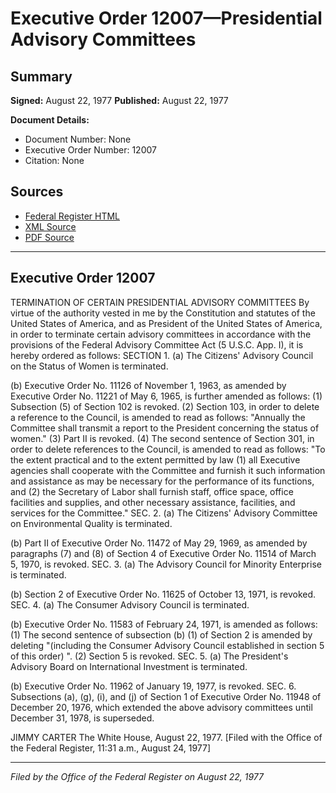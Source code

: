 # Executive Order 12007—Presidential Advisory Committees

## Summary

**Signed:** August 22, 1977
**Published:** August 22, 1977

**Document Details:**
- Document Number: None
- Executive Order Number: 12007
- Citation: None

## Sources
- [Federal Register HTML](https://www.presidency.ucsb.edu/documents/executive-order-12007-presidential-advisory-committees)
- [XML Source](None)
- [PDF Source](None)

---

## Executive Order 12007

TERMINATION OF CERTAIN PRESIDENTIAL ADVISORY COMMITTEES
By virtue of the authority vested in me by the Constitution and statutes of the United States of America, and as President of the United States of America, in order to terminate certain advisory committees in accordance with the provisions of the Federal Advisory Committee Act (5 U.S.C. App. I), it is hereby ordered as follows:
SECTION 1. (a) The Citizens' Advisory Council on the Status of Women is terminated.

(b) Executive Order No. 11126 of November 1, 1963, as amended by Executive Order No. 11221 of May 6, 1965, is further amended as follows:
    (1) Subsection (5) of Section 102 is revoked.
    (2) Section 103, in order to delete a reference to the Council, is amended to read as follows:
"Annually the Committee shall transmit a report to the President concerning the status of women."
    (3) Part II is revoked.
    (4) The second sentence of Section 301, in order to delete references to the Council, is amended to read as follows:
"To the extent practical and to the extent permitted by law (1) all Executive agencies shall cooperate with the Committee and furnish it such information and assistance as may be necessary for the performance of its functions, and (2) the Secretary of Labor shall furnish staff, office space, office facilities and supplies, and other necessary assistance, facilities, and services for the Committee."
SEC. 2. (a) The Citizens' Advisory Committee on Environmental Quality is terminated.

(b) Part II of Executive Order No. 11472 of May 29, 1969, as amended by paragraphs (7) and (8) of Section 4 of Executive Order No. 11514 of March 5, 1970, is revoked.
SEC. 3. (a) The Advisory Council for Minority Enterprise is terminated.

(b) Section 2 of Executive Order No. 11625 of October 13, 1971, is revoked.
SEC. 4. (a) The Consumer Advisory Council is terminated.

(b) Executive Order No. 11583 of February 24, 1971, is amended as follows:
    (1) The second sentence of subsection (b) (1) of Section 2 is amended by deleting "(including the Consumer Advisory Council established in section 5 of this order) ".
    (2) Section 5 is revoked.
SEC. 5. (a) The President's Advisory Board on International Investment is terminated.

(b) Executive Order No. 11962 of January 19, 1977, is revoked.
SEC. 6. Subsections (a), (g), (i), and (j) of Section 1 of Executive Order No. 11948 of December 20, 1976, which extended the above advisory committees until December 31, 1978, is superseded.

JIMMY CARTER
The White House,
August 22, 1977.
[Filed with the Office of the Federal Register, 11:31 a.m., August 24, 1977]

---

*Filed by the Office of the Federal Register on August 22, 1977*
